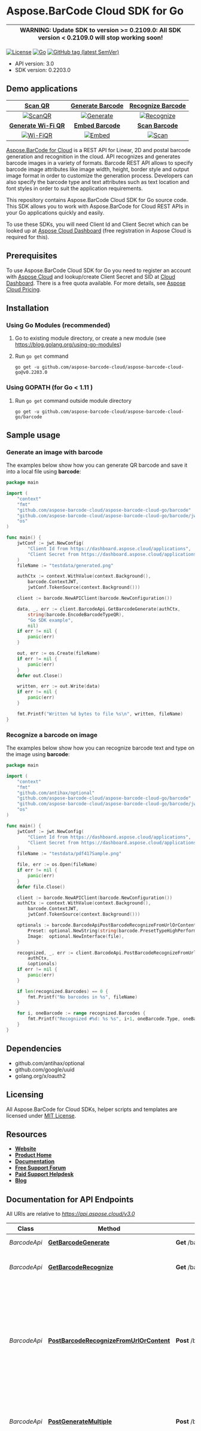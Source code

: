 # Aspose.BarCode Cloud SDK for Go

| WARNING: **Update SDK to version >= 0.2109.0**: All SDK version < 0.2109.0 will stop working soon! |
| -------------------------------------------------------------------------------------------------- |

[![License](https://img.shields.io/github/license/aspose-barcode-cloud/aspose-barcode-cloud-go)](LICENSE)
[![Go](https://github.com/aspose-barcode-cloud/aspose-barcode-cloud-go/actions/workflows/go.yml/badge.svg)](https://github.com/aspose-barcode-cloud/aspose-barcode-cloud-go/actions/workflows/go.yml)
[![GitHub tag (latest SemVer)](https://img.shields.io/github/v/tag/aspose-barcode-cloud/aspose-barcode-cloud-go?label=module&sort=semver)](https://pkg.go.dev/github.com/aspose-barcode-cloud/aspose-barcode-cloud-go)

- API version: 3.0
- SDK version: 0.2203.0

## Demo applications

[Scan QR](https://products.aspose.app/barcode/scanqr) | [Generate Barcode](https://products.aspose.app/barcode/generate) | [Recognize Barcode](https://products.aspose.app/barcode/recognize) 
:---: | :---: | :---: 
[![ScanQR](https://products.aspose.app/barcode/scanqr/img/aspose_scanqr-app-48.png)](https://products.aspose.app/barcode/scanqr) | [![Generate](https://products.aspose.app/barcode/generate/img/aspose_generate-app-48.png)](https://products.aspose.app/barcode/generate) | [![Recognize](https://products.aspose.app/barcode/recognize/img/aspose_recognize-app-48.png)](https://products.aspose.app/barcode/recognize) 
[**Generate Wi-Fi QR**](https://products.aspose.app/barcode/wifi-qr) | [**Embed Barcode**](https://products.aspose.app/barcode/embed) | [**Scan Barcode**](https://products.aspose.app/barcode/scan)
[![Wi-FiQR](https://products.aspose.app/barcode/embed/img/aspose_wifi-qr-app-48.png)](https://products.aspose.app/barcode/wifi-qr) | [![Embed](https://products.aspose.app/barcode/embed/img/aspose_embed-app-48.png)](https://products.aspose.app/barcode/embed) | [![Scan](https://products.aspose.app/barcode/embed/img/aspose_scan-app-48.png)](https://products.aspose.app/barcode/scan) 

[Aspose.BarCode for Cloud](https://products.aspose.cloud/barcode/) is a REST API for Linear, 2D and postal barcode generation and recognition in the cloud. API recognizes and generates barcode images in a variety of formats. Barcode REST API allows to specify barcode image attributes like image width, height, border style and output image format in order to customize the generation process. Developers can also specify the barcode type and text attributes such as text location and font styles in order to suit the application requirements.

This repository contains Aspose.BarCode Cloud SDK for Go source code. This SDK allows you to work with Aspose.BarCode for Cloud REST APIs in your Go applications quickly and easily.

To use these SDKs, you will need Client Id and Client Secret which can be looked up at [Aspose Cloud Dashboard](https://dashboard.aspose.cloud/applications) (free registration in Aspose Cloud is required for this).

## Prerequisites

To use Aspose.BarCode Cloud SDK for Go you need to register an account with [Aspose Cloud](https://www.aspose.cloud) and lookup/create Client Secret and SID at [Cloud Dashboard](https://dashboard.aspose.cloud/applications). There is a free quota available. For more details, see [Aspose Cloud Pricing](https://purchase.aspose.cloud/pricing).

## Installation

### Using Go Modules (recommended)

1. Go to existing module directory, or create a new module (see <https://blog.golang.org/using-go-modules>)
1. Run `go get` command

    ```shell script
    go get -u github.com/aspose-barcode-cloud/aspose-barcode-cloud-go@v0.2203.0
    ```

### Using GOPATH (for Go < 1.11 )

1. Run `go get` command outside module directory

    ```shell script
   go get -u github.com/aspose-barcode-cloud/aspose-barcode-cloud-go/barcode
   ```

## Sample usage

### Generate an image with barcode

The examples below show how you can generate QR barcode and save it into a local file using **barcode**:

```go
package main

import (
    "context"
    "fmt"
    "github.com/aspose-barcode-cloud/aspose-barcode-cloud-go/barcode"
    "github.com/aspose-barcode-cloud/aspose-barcode-cloud-go/barcode/jwt"
    "os"
)

func main() {
    jwtConf := jwt.NewConfig(
        "Client Id from https://dashboard.aspose.cloud/applications",
        "Client Secret from https://dashboard.aspose.cloud/applications",
    )
    fileName := "testdata/generated.png"

    authCtx := context.WithValue(context.Background(),
        barcode.ContextJWT,
        jwtConf.TokenSource(context.Background()))

    client := barcode.NewAPIClient(barcode.NewConfiguration())

    data, _, err := client.BarcodeApi.GetBarcodeGenerate(authCtx,
        string(barcode.EncodeBarcodeTypeQR),
        "Go SDK example",
        nil)
    if err != nil {
        panic(err)
    }

    out, err := os.Create(fileName)
    if err != nil {
        panic(err)
    }
    defer out.Close()

    written, err := out.Write(data)
    if err != nil {
        panic(err)
    }

    fmt.Printf("Written %d bytes to file %s\n", written, fileName)
}
```

### Recognize a barcode on image

The examples below show how you can recognize barcode text and type on the image using **barcode**:

```go
package main

import (
    "context"
    "fmt"
    "github.com/antihax/optional"
    "github.com/aspose-barcode-cloud/aspose-barcode-cloud-go/barcode"
    "github.com/aspose-barcode-cloud/aspose-barcode-cloud-go/barcode/jwt"
    "os"
)

func main() {
    jwtConf := jwt.NewConfig(
        "Client Id from https://dashboard.aspose.cloud/applications",
        "Client Secret from https://dashboard.aspose.cloud/applications",
    )
    fileName := "testdata/pdf417Sample.png"

    file, err := os.Open(fileName)
    if err != nil {
        panic(err)
    }
    defer file.Close()

    client := barcode.NewAPIClient(barcode.NewConfiguration())
    authCtx := context.WithValue(context.Background(),
        barcode.ContextJWT,
        jwtConf.TokenSource(context.Background()))

    optionals := barcode.BarcodeApiPostBarcodeRecognizeFromUrlOrContentOpts{
        Preset: optional.NewString(string(barcode.PresetTypeHighPerformance)),
        Image:  optional.NewInterface(file),
    }

    recognized, _, err := client.BarcodeApi.PostBarcodeRecognizeFromUrlOrContent(
        authCtx,
        &optionals)
    if err != nil {
        panic(err)
    }

    if len(recognized.Barcodes) == 0 {
        fmt.Printf("No barcodes in %s", fileName)
    }

    for i, oneBarcode := range recognized.Barcodes {
        fmt.Printf("Recognized #%d: %s %s", i+1, oneBarcode.Type, oneBarcode.BarcodeValue)
    }
}
```

## Dependencies

- github.com/antihax/optional
- github.com/google/uuid
- golang.org/x/oauth2

## Licensing

All Aspose.BarCode for Cloud SDKs, helper scripts and templates are licensed under [MIT License](LICENSE).

## Resources

- [**Website**](https://www.aspose.cloud)
- [**Product Home**](https://products.aspose.cloud/barcode/)
- [**Documentation**](https://docs.aspose.cloud/barcode/)
- [**Free Support Forum**](https://forum.aspose.cloud/c/barcode)
- [**Paid Support Helpdesk**](https://helpdesk.aspose.cloud/)
- [**Blog**](https://blog.aspose.cloud/category/barcode/)

## Documentation for API Endpoints

All URIs are relative to *<https://api.aspose.cloud/v3.0>*

Class | Method | HTTP request | Description
------------ | ------------- | ------------- | -------------
*BarcodeApi* | [**GetBarcodeGenerate**](docs/BarcodeApi.md#getbarcodegenerate) | **Get** /barcode/generate | Generate barcode.
*BarcodeApi* | [**GetBarcodeRecognize**](docs/BarcodeApi.md#getbarcoderecognize) | **Get** /barcode/{name}/recognize | Recognize barcode from a file on server.
*BarcodeApi* | [**PostBarcodeRecognizeFromUrlOrContent**](docs/BarcodeApi.md#postbarcoderecognizefromurlorcontent) | **Post** /barcode/recognize | Recognize barcode from an url or from request body. Request body can contain raw data bytes of the image or encoded with base64.
*BarcodeApi* | [**PostGenerateMultiple**](docs/BarcodeApi.md#postgeneratemultiple) | **Post** /barcode/generateMultiple | Generate multiple barcodes and return in response stream
*BarcodeApi* | [**PutBarcodeGenerateFile**](docs/BarcodeApi.md#putbarcodegeneratefile) | **Put** /barcode/{name}/generate | Generate barcode and save on server (from query params or from file with json or xml content)
*BarcodeApi* | [**PutBarcodeRecognizeFromBody**](docs/BarcodeApi.md#putbarcoderecognizefrombody) | **Put** /barcode/{name}/recognize | Recognition of a barcode from file on server with parameters in body.
*BarcodeApi* | [**PutGenerateMultiple**](docs/BarcodeApi.md#putgeneratemultiple) | **Put** /barcode/{name}/generateMultiple | Generate image with multiple barcodes and put new file on server
*FileApi* | [**CopyFile**](docs/FileApi.md#copyfile) | **Put** /barcode/storage/file/copy/{srcPath} | Copy file
*FileApi* | [**DeleteFile**](docs/FileApi.md#deletefile) | **Delete** /barcode/storage/file/{path} | Delete file
*FileApi* | [**DownloadFile**](docs/FileApi.md#downloadfile) | **Get** /barcode/storage/file/{path} | Download file
*FileApi* | [**MoveFile**](docs/FileApi.md#movefile) | **Put** /barcode/storage/file/move/{srcPath} | Move file
*FileApi* | [**UploadFile**](docs/FileApi.md#uploadfile) | **Put** /barcode/storage/file/{path} | Upload file
*FolderApi* | [**CopyFolder**](docs/FolderApi.md#copyfolder) | **Put** /barcode/storage/folder/copy/{srcPath} | Copy folder
*FolderApi* | [**CreateFolder**](docs/FolderApi.md#createfolder) | **Put** /barcode/storage/folder/{path} | Create the folder
*FolderApi* | [**DeleteFolder**](docs/FolderApi.md#deletefolder) | **Delete** /barcode/storage/folder/{path} | Delete folder
*FolderApi* | [**GetFilesList**](docs/FolderApi.md#getfileslist) | **Get** /barcode/storage/folder/{path} | Get all files and folders within a folder
*FolderApi* | [**MoveFolder**](docs/FolderApi.md#movefolder) | **Put** /barcode/storage/folder/move/{srcPath} | Move folder
*StorageApi* | [**GetDiscUsage**](docs/StorageApi.md#getdiscusage) | **Get** /barcode/storage/disc | Get disc usage
*StorageApi* | [**GetFileVersions**](docs/StorageApi.md#getfileversions) | **Get** /barcode/storage/version/{path} | Get file versions
*StorageApi* | [**ObjectExists**](docs/StorageApi.md#objectexists) | **Get** /barcode/storage/exist/{path} | Check if file or folder exists
*StorageApi* | [**StorageExists**](docs/StorageApi.md#storageexists) | **Get** /barcode/storage/{storageName}/exist | Check if storage exists

## Documentation For Models

- [ApiError](docs/ApiError.md)
- [ApiErrorResponse](docs/ApiErrorResponse.md)
- [AustralianPostParams](docs/AustralianPostParams.md)
- [AutoSizeMode](docs/AutoSizeMode.md)
- [AvailableGraphicsUnit](docs/AvailableGraphicsUnit.md)
- [AztecParams](docs/AztecParams.md)
- [AztecSymbolMode](docs/AztecSymbolMode.md)
- [BarcodeResponse](docs/BarcodeResponse.md)
- [BarcodeResponseList](docs/BarcodeResponseList.md)
- [BorderDashStyle](docs/BorderDashStyle.md)
- [CaptionParams](docs/CaptionParams.md)
- [ChecksumValidation](docs/ChecksumValidation.md)
- [CodabarChecksumMode](docs/CodabarChecksumMode.md)
- [CodabarParams](docs/CodabarParams.md)
- [CodabarSymbol](docs/CodabarSymbol.md)
- [CodablockParams](docs/CodablockParams.md)
- [Code128Emulation](docs/Code128Emulation.md)
- [Code16KParams](docs/Code16KParams.md)
- [CodeLocation](docs/CodeLocation.md)
- [CouponParams](docs/CouponParams.md)
- [CustomerInformationInterpretingType](docs/CustomerInformationInterpretingType.md)
- [DataBarParams](docs/DataBarParams.md)
- [DataMatrixEccType](docs/DataMatrixEccType.md)
- [DataMatrixEncodeMode](docs/DataMatrixEncodeMode.md)
- [DataMatrixParams](docs/DataMatrixParams.md)
- [DecodeBarcodeType](docs/DecodeBarcodeType.md)
- [DiscUsage](docs/DiscUsage.md)
- [DotCodeParams](docs/DotCodeParams.md)
- [EciEncodings](docs/EciEncodings.md)
- [EnableChecksum](docs/EnableChecksum.md)
- [EncodeBarcodeType](docs/EncodeBarcodeType.md)
- [ErrorDetails](docs/ErrorDetails.md)
- [FileVersions](docs/FileVersions.md)
- [FilesList](docs/FilesList.md)
- [FilesUploadResult](docs/FilesUploadResult.md)
- [FontMode](docs/FontMode.md)
- [FontParams](docs/FontParams.md)
- [FontStyle](docs/FontStyle.md)
- [GeneratorParams](docs/GeneratorParams.md)
- [GeneratorParamsList](docs/GeneratorParamsList.md)
- [Itf14BorderType](docs/Itf14BorderType.md)
- [ItfParams](docs/ItfParams.md)
- [MacroCharacter](docs/MacroCharacter.md)
- [MaxiCodeParams](docs/MaxiCodeParams.md)
- [ModelError](docs/ModelError.md)
- [ObjectExist](docs/ObjectExist.md)
- [Padding](docs/Padding.md)
- [PatchCodeParams](docs/PatchCodeParams.md)
- [PatchFormat](docs/PatchFormat.md)
- [Pdf417CompactionMode](docs/Pdf417CompactionMode.md)
- [Pdf417ErrorLevel](docs/Pdf417ErrorLevel.md)
- [Pdf417Params](docs/Pdf417Params.md)
- [PostalParams](docs/PostalParams.md)
- [PresetType](docs/PresetType.md)
- [QrEncodeMode](docs/QrEncodeMode.md)
- [QrEncodeType](docs/QrEncodeType.md)
- [QrErrorLevel](docs/QrErrorLevel.md)
- [QrParams](docs/QrParams.md)
- [QrVersion](docs/QrVersion.md)
- [ReaderParams](docs/ReaderParams.md)
- [RegionPoint](docs/RegionPoint.md)
- [ResultImageInfo](docs/ResultImageInfo.md)
- [StorageExist](docs/StorageExist.md)
- [StorageFile](docs/StorageFile.md)
- [StructuredAppend](docs/StructuredAppend.md)
- [TextAlignment](docs/TextAlignment.md)
- [FileVersion](docs/FileVersion.md)

